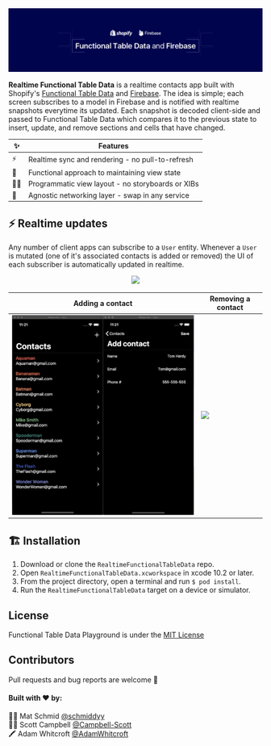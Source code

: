 <img src="/assets/banner.png" />

**Realtime Functional Table Data** is a realtime contacts app built with Shopify's [Functional Table Data](https://github.com/Shopify/FunctionalTableData) and [Firebase](https://firebase.google.com/). The idea is simple; each screen subscribes to a model in Firebase and is notified with realtime snapshots everytime its updated. Each snapshot is decoded client-side and passed to Functional Table Data which compares it to the previous state to insert, update, and remove sections and cells that have changed.

| ✨| Features |
| -- | -- |
| ⚡️ | Realtime sync and rendering - no pull-to-refresh |
| 💯| Functional approach to maintaining view state |
| 🙅‍♀️| Programmatic view layout - no storyboards or XIBs |
| 🚀| Agnostic networking layer - swap in any service |

## ⚡️  Realtime updates

Any number of client apps can subscribe to a `User` entity. Whenever a `User` is mutated (one of it's associated contacts is added or removed) the UI of each subscriber is automatically updated in realtime.

<p align="center"><img src="https://user-images.githubusercontent.com/22358682/55645354-5a23e400-57a6-11e9-9583-ccd5c02c5389.png" width=50%></p>

| Adding a contact | Removing a contact |
| ---- | ---- | 
| ![](assets/addcontact.gif) | ![](assets/removecontact.gif) |

## 🏗 Installation

1. Download or clone the `RealtimeFunctionalTableData` repo.
2. Open `RealtimeFunctionalTableData.xcworkspace` in xcode 10.2 or later.
3. From the project directory, open a terminal and run `$ pod install`.
4. Run the `RealtimeFunctionalTableData` target on a device or simulator.

## License
Functional Table Data Playground is under the [MIT License](https://github.com/Shopify/RealtimeFunctionalTableData/blob/master/LICENSE.txt)

## Contributors
Pull requests and bug reports are welcome 🚀

#### Built with ❤️ by:
👨‍💻 Mat Schmid [@schmiddyy](https://github.com/schmidyy)     
👨‍💻 Scott Campbell [@Campbell-Scott](https://github.com/Campbell-Scott)     
🖍 Adam Whitcroft [@AdamWhitcroft](https://github.com/AdamWhitcroft)

